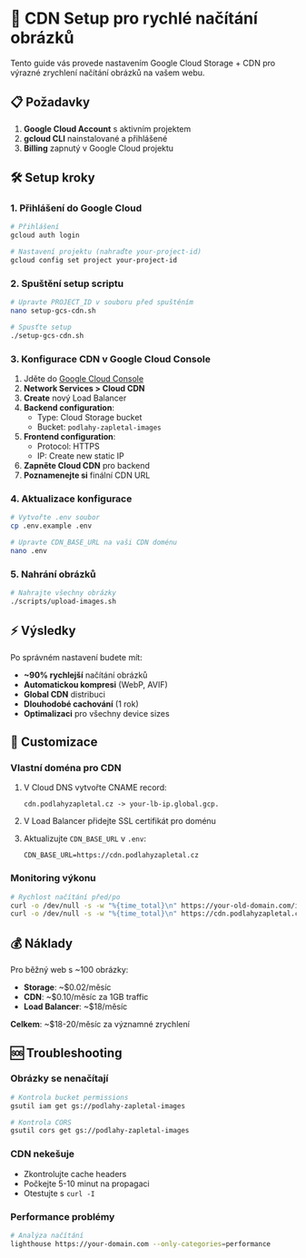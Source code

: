 # 🚀 CDN Setup pro rychlé načítání obrázků

Tento guide vás provede nastavením Google Cloud Storage + CDN pro výrazné zrychlení načítání obrázků na vašem webu.

## 📋 Požadavky

1. **Google Cloud Account** s aktivním projektem
2. **gcloud CLI** nainstalované a přihlášené
3. **Billing** zapnutý v Google Cloud projektu

## 🛠️ Setup kroky

### 1. Přihlášení do Google Cloud

```bash
# Přihlášení
gcloud auth login

# Nastavení projektu (nahraďte your-project-id)
gcloud config set project your-project-id
```

### 2. Spuštění setup scriptu

```bash
# Upravte PROJECT_ID v souboru před spuštěním
nano setup-gcs-cdn.sh

# Spusťte setup
./setup-gcs-cdn.sh
```

### 3. Konfigurace CDN v Google Cloud Console

1. Jděte do [Google Cloud Console](https://console.cloud.google.com)
2. **Network Services > Cloud CDN**
3. **Create** nový Load Balancer
4. **Backend configuration**:
   - Type: Cloud Storage bucket
   - Bucket: `podlahy-zapletal-images`
5. **Frontend configuration**:
   - Protocol: HTTPS
   - IP: Create new static IP
6. **Zapněte Cloud CDN** pro backend
7. **Poznamenejte si** finální CDN URL

### 4. Aktualizace konfigurace

```bash
# Vytvořte .env soubor
cp .env.example .env

# Upravte CDN_BASE_URL na vaši CDN doménu
nano .env
```

### 5. Nahrání obrázků

```bash
# Nahrajte všechny obrázky
./scripts/upload-images.sh
```

## ⚡ Výsledky

Po správném nastavení budete mít:

- **~90% rychlejší** načítání obrázků
- **Automatickou kompresi** (WebP, AVIF)
- **Global CDN** distribuci
- **Dlouhodobé cachování** (1 rok)
- **Optimalizaci** pro všechny device sizes

## 🔧 Customizace

### Vlastní doména pro CDN

1. V Cloud DNS vytvořte CNAME record:
   ```
   cdn.podlahyzapletal.cz -> your-lb-ip.global.gcp.
   ```

2. V Load Balancer přidejte SSL certifikát pro doménu

3. Aktualizujte `CDN_BASE_URL` v `.env`:
   ```
   CDN_BASE_URL=https://cdn.podlahyzapletal.cz
   ```

### Monitoring výkonu

```bash
# Rychlost načítání před/po
curl -o /dev/null -s -w "%{time_total}\n" https://your-old-domain.com/image.jpg
curl -o /dev/null -s -w "%{time_total}\n" https://cdn.podlahyzapletal.cz/image.jpg
```

## 💰 Náklady

Pro běžný web s ~100 obrázky:
- **Storage**: ~$0.02/měsíc
- **CDN**: ~$0.10/měsíc za 1GB traffic
- **Load Balancer**: ~$18/měsíc

**Celkem**: ~$18-20/měsíc za významné zrychlení

## 🆘 Troubleshooting

### Obrázky se nenačítají
```bash
# Kontrola bucket permissions
gsutil iam get gs://podlahy-zapletal-images

# Kontrola CORS
gsutil cors get gs://podlahy-zapletal-images
```

### CDN nekešuje
- Zkontrolujte cache headers
- Počkejte 5-10 minut na propagaci
- Otestujte s `curl -I`

### Performance problémy
```bash
# Analýza načítání
lighthouse https://your-domain.com --only-categories=performance
```